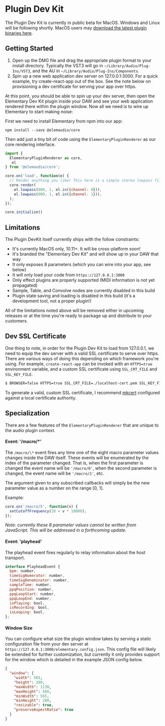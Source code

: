 # Plugin Dev Kit

The Plugin Dev Kit is currently in public beta for MacOS. Windows and Linux
will be following shortly. MacOS users may [download the latest plugin binaries here](https://github.com/nick-thompson/elementary/releases/latest).

## Getting Started

1. Open up the DMG file and drag the appropriate plugin format to your install directory.
   Typically the VST3 will go in `~/Library/Audio/Plug-Ins/VST3`, and the AU in `~/Library/Audio/Plug-Ins/Components`.
2. Spin up a new web application dev server on 127.0.0.1:3000. For a quick example, try create-react-app
   out of the box. See the note below on provisioning a dev certificate for serving your app over https.

At this point, you should be able to spin up your dev server, then open the Elementary Dev Kit
plugin inside your DAW and see your web application rendered there within the plugin window. Now
all we need is to wire up Elementary to start making noise:

First we need to install Elementary from npm into our app:
```
npm install --save @elemaudio/core
```

Then add just a tiny bit of code using the `ElementaryPluginRenderer` as our core rendering
interface.

```js
import {
  ElementaryPluginRenderer as core,
   el
} from '@elemaudio/core';

core.on('load', function(e) {
  // Render anything you like! This here is a simple stereo lowpass filter.
  core.render(
    el.lowpass(800, 1, el.in({channel: 0})),
    el.lowpass(800, 1, el.in({channel: 1})),
  );
});

core.initialize()
```

## Limitations

The Plugin DevKit itself currently ships with the follow constraints:

* It's currently MacOS only, 10.11+. It will be cross-platform soon!
* It's branded the "Elementary Dev Kit" and will show up in your DAW that way
* It only exposes 8 parameters (which you can wire into your app, see below)
* It will only load your code from `https://127.0.0.1:3000`
* Only effect plugins are properly supported (MIDI information is not yet propagated)
* Sample, Table, and Convolve nodes are currently disabled in this build
* Plugin state saving and loading is disabled in this build (it's a development tool, not a proper plugin!)

All of the limitations noted above will be removed either in upcoming releases or at the time you're ready to package up and distribute to your customers.

## Dev SSL Certificate

One thing to note, in order for the Plugin Dev Kit to load from 127.0.0.1, we need to equip the dev
server with a valid SSL certificate to serve over https. There are various ways of doing this depending
on which framework you're using. For example, `create-react-app` can be invoked with an `HTTPS=true` environment
variable, and a custom SSL certificate using `SSL_CRT_FILE` and `SSL_KEY_FILE`.

```bash
$ BROWSER=false HTTPS=true SSL_CRT_FILE=./localhost-cert.pem SSL_KEY_FILE=./localhost-key.pem npm start
```

To generate a valid, custom SSL certificate, I recommend [mkcert](https://github.com/FiloSottile/mkcert) configured
against a local certificate authority.

## Specialization

There are a few features of the `ElementaryPluginRenderer` that are unique to the audio
plugin context.

#### Event: '/macro/\*'

The `/macro/\*` event fires any time one of the eight macro parameter values changes
inside the DAW itself. These events will be enumerated by the index of the parameter changed. That is,
when the first parameter is changed the event name will be `'/macro/0'`, when the second parameter is
changed, the event name will be `'/macro/1'`, etc.

The argument given to any subscribed callbacks will simply be the new parameter value
as a number on the range [0, 1].

Example:

```js
core.on('/macro/5', function(v) {
  setCutoffFrequency(20 + v * 18000);
});
```

*Note: currently these 8 parameter values cannot be written from JavaScript. This will
be addressed in a forthcoming update.*

#### Event: 'playhead'

The playhead event fires regularly to relay information about the host transport.

```js
interface PlayheadEvent {
  bpm: number,
  timeSigNumerator: number,
  timeSigDenominator: number,
  sampleTime: number,
  ppqPosition: number,
  ppqLoopStart: number,
  ppqLoopEnd: number,
  isPlaying: bool,
  isRecording: bool,
  isLooping: bool,
};
```

#### Window Size

You can configure what size the plugin window takes by serving a static configuration file
from your dev server at `https://127.0.0.1:3000/elementary.config.json`. This config file will
likely be extended for further customization, but currently it only provides support for the
window which is detailed in the example JSON config below.

```json
{
  "window": {
    "width": 565,
    "height": 280,
    "maxWidth": 1130,
    "maxHeight": 560,
    "minWidth": 565,
    "minHeight": 280,
    "resizable": true,
    "preserveAspectRatio": true
  }
}
```
